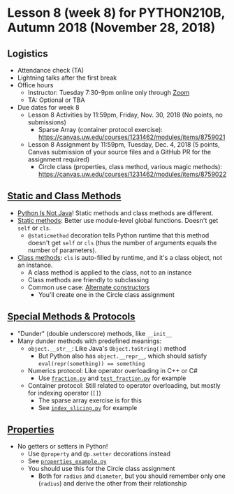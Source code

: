 # Lesson 8 (week 8) for PYTHON210B, Autumn 2018 (November 28, 2018)

## Logistics

* Attendance check (TA)
* Lightning talks after the first break
* Office hours
  * Instructor: Tuesday 7:30-9pm online only through [Zoom](https://washington.zoom.us/my/python2018)
  * TA: Optional or TBA
* Due dates for week 8
  * Lesson 8 Activities by 11:59pm, Friday, Nov. 30, 2018 (No points, no submissions)
    * Sparse Array (container protocol exercise): https://canvas.uw.edu/courses/1231462/modules/items/8759021
  * Lesson 8 Assignment by 11:59pm, Tuesday, Dec. 4, 2018 (5 points, Canvas submission of your source files and a GitHub PR for the assignment required)
    * Circle class (properties, class method, various magic methods): https://canvas.uw.edu/courses/1231462/modules/items/8759022

## [Static and Class Methods](https://uwpce-pythoncert.github.io/PythonCertDevel/modules/StaticAndClassMethods.html)

* [Python Is Not Java](http://dirtsimple.org/2004/12/python-is-not-java.html)! Static methods and class methods are different.
* [Static methods](https://uwpce-pythoncert.github.io/PythonCertDevel/modules/StaticAndClassMethods.html#static-methods): Better use module-level global functions. Doesn't get ``self`` or ``cls``.
  * ``@staticmethod`` decoration tells Python runtime that this method doesn't get ``self`` or ``cls`` (thus the number of arguments equals the number of parameters).
* [Class methods](https://uwpce-pythoncert.github.io/PythonCertDevel/modules/StaticAndClassMethods.html#class-methods): ``cls`` is auto-filled by runtime, and it's a class object, not an instance.
  * A class method is applied to the class, not to an instance
  * Class methods are friendly to subclassing
  * Common use case: [Alternate constructors](https://uwpce-pythoncert.github.io/PythonCertDevel/modules/StaticAndClassMethods.html#alternate-constructors)
    * You'll create one in the Circle class assignment

## [Special Methods & Protocols](https://uwpce-pythoncert.github.io/PythonCertDevel/modules/SpecialMethodsAndProtocols.html)

* "Dunder" (double underscore) methods, like ``__init__``
* Many dunder methods with predefined meanings:
  * ``object.__str__``: Like Java's ``Object.toString()`` method
    * But Python also has ``object.__repr__``, which should satisfy ``eval(repr(something)) == something``
  * Numerics protocol: Like operator overloading in C++ or C#
    * Use [``fraction.py``](../examples/fraction.py) and [``test_fraction.py``](../examples/test_fraction.py) for example
  * Container protocol: Still related to operator overloading, but mostly for indexing operator (``[]``)
    * The sparse array exercise is for this
    * See [``index_slicing.py``](../examples/index_slicing.py) for example

## [Properties](https://uwpce-pythoncert.github.io/PythonCertDevel/modules/Properties.html)

* No getters or setters in Python!
  * Use ``@property`` and ``@p.setter`` decorations instead
  * See [``properties_example.py``](../examples/properties_example.py)
  * You should use this for the Circle class assignment
    * Both for ``radius`` and ``diameter``, but you should remember only one (``radius``) and derive the other from their relationship
